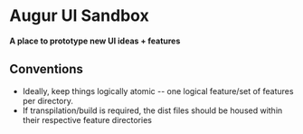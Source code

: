 # Augur UI Sandbox

__A place to prototype new UI ideas + features__

## Conventions

* Ideally, keep things logically atomic -- one logical feature/set of features per directory.  
* If transpilation/build is required, the dist files should be housed within their respective feature directories
